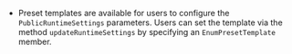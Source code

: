 
- Preset templates are available for users to configure the `PublicRuntimeSettings` parameters. Users can set the template via the method `updateRuntimeSettings` by specifying an `EnumPresetTemplate` member.

